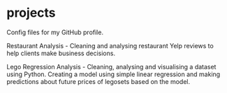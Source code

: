 # projects
Config files for my GitHub profile.


Restaurant Analysis - Cleaning and analysing restaurant Yelp reviews to help clients make business decisions.


Lego Regression Analysis - Cleaning, analysing and visualising a dataset using Python. Creating a model using simple linear regression and making predictions about future prices of legosets based on the model.
